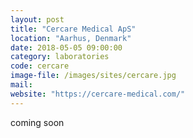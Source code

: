 ```yaml
---
layout: post
title: "Cercare Medical ApS"
location: "Aarhus, Denmark"
date: 2018-05-05 09:00:00
category: laboratories
code: cercare
image-file: /images/sites/cercare.jpg
mail:
website: "https://cercare-medical.com/"
---
```


coming soon
